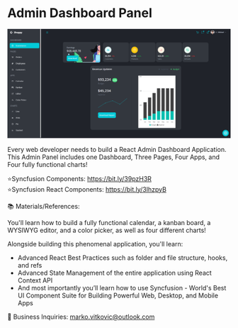 # Admin Dashboard Panel

![](https://github.com/MarkoVitkovic/admin-dashboard/blob/main/public/admin-dashboard.png)

Every web developer needs to build a React Admin Dashboard Application. This Admin Panel includes one Dashboard, Three Pages, Four Apps, and Four fully functional charts!

⭐Syncfusion Components: https://bit.ly/39pzH3R </br>
⭐Syncfusion React Components: https://bit.ly/3lhzpyB </br>

📚 Materials/References:

You'll learn how to build a fully functional calendar, a kanban board, a WYSIWYG editor, and a color picker, as well as four different charts!

Alongside building this phenomenal application, you'll learn:
- Advanced React Best Practices such as folder and file structure, hooks, and refs
- Advanced State Management of the entire application using React Context API
- And most importantly you’ll learn how to use Syncfusion - World's Best UI Component Suite for Building Powerful Web, Desktop, and Mobile Apps

💼 Business Inquiries: marko.vitkovic@outlook.com
